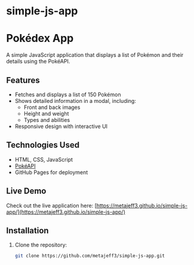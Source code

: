 # simple-js-app
# Pokédex App

A simple JavaScript application that displays a list of Pokémon and their details using the PokéAPI.

## Features

- Fetches and displays a list of 150 Pokémon
- Shows detailed information in a modal, including:
  - Front and back images
  - Height and weight
  - Types and abilities
- Responsive design with interactive UI

## Technologies Used

- HTML, CSS, JavaScript
- [PokéAPI](https://pokeapi.co/)
- GitHub Pages for deployment

## Live Demo

Check out the live application here: [https://metajeff3.github.io/simple-js-app/](https://metajeff3.github.io/simple-js-app/)

## Installation

1. Clone the repository:
   ```bash
   git clone https://github.com/metajeff3/simple-js-app.git
 
